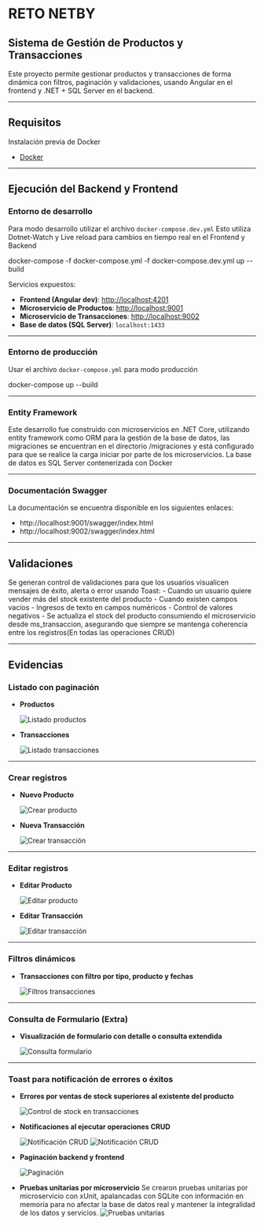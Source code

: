# RETO NETBY
## Sistema de Gestión de Productos y Transacciones

Este proyecto permite gestionar productos y transacciones de forma dinámica con filtros, paginación y validaciones, usando Angular en el frontend y .NET + SQL Server en el backend.

---

## Requisitos

Instalación previa de Docker

* [Docker](https://docs.docker.com/get-docker/)


---

## Ejecución del Backend y Frontend

### Entorno de desarrollo

Para modo  desarrollo utilizar el archivo `docker-compose.dev.yml` Esto utiliza Dotnet-Watch y Live reload para cambios en tiempo real en el Frontend y Backend

docker-compose -f docker-compose.yml -f docker-compose.dev.yml up --build 

Servicios expuestos:

- **Frontend (Angular dev)**: [http://localhost:4201](http://localhost:4201)
- **Microservicio de Productos**: [http://localhost:9001](http://localhost:9001)
- **Microservicio de Transacciones**: [http://localhost:9002](http://localhost:9002)
- **Base de datos (SQL Server)**: `localhost:1433`


---

### Entorno de producción

Usar el archivo `docker-compose.yml` para modo producción

docker-compose up --build

---

### Entity Framework
Este desarrollo fue construido con microservicios en .NET Core, utilizando entity framework como ORM para la gestión de la base de datos, las migraciones se encuentran en el directorio /migraciones y está configurado para que se realice la carga iniciar por parte de los microservicios.
La base de datos es SQL Server contenerizada con Docker

---


### Documentación Swagger
La documentación se encuentra disponible en los siguientes enlaces:
- http://localhost:9001/swagger/index.html
- http://localhost:9002/swagger/index.html



---
## Validaciones
Se generan control de validaciones para que los usuarios visualicen mensajes de éxito, alerta o error usando Toast:
    - Cuando un usuario quiere vender más del stock existente del producto
    - Cuando existen campos vacíos
    - Ingresos de texto en campos numéricos
    - Control de valores negativos
    - Se actualiza el stock del producto consumiendo el microservicio desde ms_transaccion, asegurando que siempre se mantenga coherencia entre los registros(En todas las operaciones CRUD)

---

## Evidencias

### Listado con paginación

* **Productos**

  ![Listado productos](./evidencias/listado-productos.png)

* **Transacciones**

  ![Listado transacciones](./evidencias/listado-transacciones.png)

---

### Crear registros

* **Nuevo Producto**

  ![Crear producto](./evidencias/crear-producto.png)

* **Nueva Transacción**

  ![Crear transacción](./evidencias/crear-transaccion.png)

---

### Editar registros

* **Editar Producto**

  ![Editar producto](./evidencias/editar-producto.png)

* **Editar Transacción**

  ![Editar transacción](./evidencias/editar-transaccion.png)

---

### Filtros dinámicos

* **Transacciones con filtro por tipo, producto y fechas**

  ![Filtros transacciones](./evidencias/filtros.png)

---

### Consulta de Formulario (Extra)

* **Visualización de formulario con detalle o consulta extendida**

  ![Consulta formulario](./evidencias/detalle_transacción.png)

---

### Toast para notificación de errores o éxitos

* **Errores por ventas de stock superiores al existente del producto**

  ![Control de stock en transacciones](./evidencias/toast_controlStock.png)


* **Notificaciones al ejecutar operaciones CRUD**

  ![Notificación CRUD](./evidencias/toast-notificacionCrud1.png)
  ![Notificación CRUD](./evidencias/toast-notificacionCrud2.png)


* **Paginación backend y frontend**

  ![Paginación](./evidencias/paginacion.png)

* **Pruebas unitarias por microservicio**
  Se crearon pruebas unitarias por microservicio con xUnit, apalancadas con SQLite con información en memoria para no afectar la base de datos real y mantener la integralidad de los datos y servicios.
  ![Pruebas unitarias](./evidencias/PruebasUnitarias.png)

